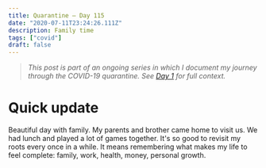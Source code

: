```yaml
---
title: Quarantine — Day 115
date: "2020-07-11T23:24:26.111Z"
description: Family time
tags: ["covid"]
draft: false
---
```


> *This post is part of an ongoing series in which I document my journey through the COVID-19 quarantine. See [Day 1](/quarantine/quarantine-day-1) for full context.*

<div class="divider"></div>

# Quick update

Beautiful day with family. My parents and brother came home to visit us. We had lunch and played a lot of games together. It's so good to revisit my roots every once in a while. It means remembering what makes my life to feel complete: family, work, health, money, personal growth.

